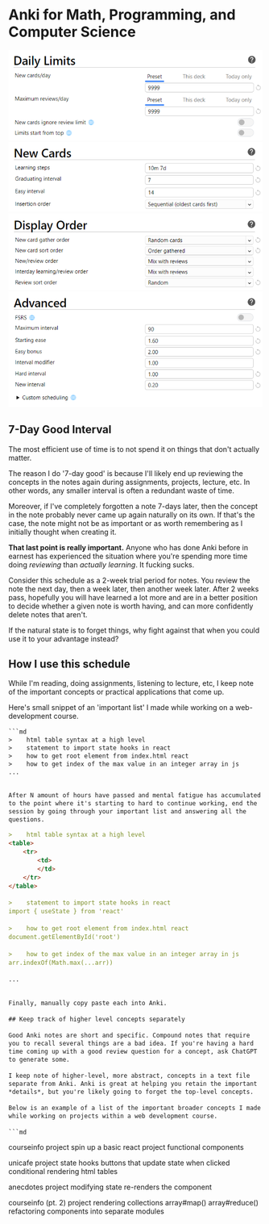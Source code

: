 # Anki for Math, Programming, and Computer Science

![Daily Limits](./daily_limits.png)
![New Cards](./new_cards.png)
![Display Order](./display_order.png)
![Advanced](./advanced.png)

## 7-Day Good Interval

The most efficient use of time is to not spend it on things that don't actually matter.

The reason I do '7-day good' is because I'll likely end up reviewing the concepts in the notes again during assignments, projects, lecture, etc. In other words, any smaller interval is often a redundant waste of time.

Moreover, if I've completely forgotten a note 7-days later, then the concept in the note probably never came up again naturally on its own. If that's the case, the note might not be as important or as worth remembering as I initially thought when creating it.

__That last point is really important.__ Anyone who has done Anki before in earnest has experienced the situation where you're spending more time doing *reviewing* than *actually learning*. It fucking sucks.

Consider this schedule as a 2-week trial period for notes. You review the note the next day, then a week later, then another week later. After 2 weeks pass, hopefully you will have learned a lot more and are in a better position to decide whether a given note is worth having, and can more confidently delete notes that aren't.

If the natural state is to forget things, why fight against that when you could use it to your advantage instead? 

## How I use this schedule

While I'm reading, doing assignments, listening to lecture, etc, I keep note of the important concepts or practical applications that come up. 

Here's small snippet of an 'important list' I made while working on a web-development course. 

```
```md
>    html table syntax at a high level
>    statement to import state hooks in react
>    how to get root element from index.html react
>    how to get index of the max value in an integer array in js
...
```
```

After N amount of hours have passed and mental fatigue has accumulated to the point where it's starting to hard to continue working, end the session by going through your important list and answering all the questions.

```
```md
>    html table syntax at a high level
<table>
    <tr>
        <td>
        </td>
    </tr>
</table>

>    statement to import state hooks in react
import { useState } from 'react'

>    how to get root element from index.html react
document.getElementById('root')

>    how to get index of the max value in an integer array in js
arr.indexOf(Math.max(...arr))

...
```
```

Finally, manually copy paste each into Anki.

## Keep track of higher level concepts separately

Good Anki notes are short and specific. Compound notes that require you to recall several things are a bad idea. If you're having a hard time coming up with a good review question for a concept, ask ChatGPT to generate some.

I keep note of higher-level, more abstract, concepts in a text file separate from Anki. Anki is great at helping you retain the important *details*, but you're likely going to forget the top-level concepts. 

Below is an example of a list of the important broader concepts I made while working on projects within a web development course.  

```md
```
courseinfo project
	spin up a basic react project
	functional components

unicafe project
	state hooks
	buttons that update state when clicked
	conditional rendering
	html tables

anecdotes project
	modifying state re-renders the component

courseinfo (pt. 2) project
	rendering collections
	array#map()
	array#reduce()
	refactoring components into separate modules
```
```
